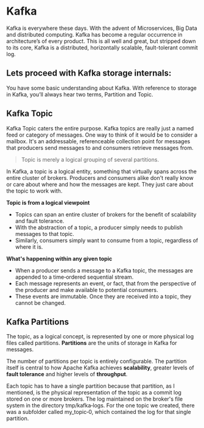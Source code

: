 # Kafka
Kafka is everywhere these days. With the advent of Microservices, Big Data and distributed computing. Kafka has become a regular occurrence in architecture’s of every product. This is all well and great, but stripped down to its core, Kafka is a distributed, horizontally scalable, fault-tolerant commit log.

## Lets proceed with Kafka storage internals:
You have some basic understanding about Kafka. With reference to storage in Kafka, you’ll always hear two terms, Partition and Topic.

 ## Kafka Topic
 Kafka Topic caters the entire purpose. Kafka topics are really just a named feed or category of messages. One way to think of it would be to consider a mailbox. It's an addressable, referenceable collection point for messages that producers send messages to and consumers retrieve messages from. 

> Topic is merely a logical grouping of several partitions.

In Kafka, a topic is a logical entity, something that virtually spans across the entire cluster of brokers. Producers and consumers alike don't really know or care about where and how the messages are kept. They just care about the topic to work with.

 **Topic is from a logical viewpoint**

 - Topics can span an entire cluster of brokers for the benefit of
   scalability and fault tolerance.
 - With the abstraction of a topic, a producer simply needs to publish
   messages to that topic.
 - Similarly, consumers simply want to consume from a topic, regardless
   of where it is.

**What's happening within any given topic**

 - When a producer sends a message to a Kafka topic, the messages are appended to a time‑ordered sequential stream.
 - Each message represents an event, or fact, that from the perspective of the producer and make available to potential consumers.
 - These events are immutable. Once they are received into a topic, they cannot be changed.

## Kafka Partitions

The topic, as a logical concept, is represented by one or more physical log files called partitions. **Partitions** are the units of storage in Kafka for messages.

The number of partitions per topic is entirely configurable. The partition itself is central to how Apache Kafka achieves **scalability**, greater levels of **fault tolerance** and higher levels of **throughput**.

Each topic has to have a single partition because that partition, as I mentioned, is the physical representation of the topic as a commit log stored on one or more brokers. The log maintained on the broker's file system in the directory tmp/kafka‑logs. For the one topic we created, there was a subfolder called my_topic‑0, which contained the log for that single partition.

 
	 

<!--stackedit_data:
eyJoaXN0b3J5IjpbNjU2ODk4NTk5LC05Njk5NTkzNiwtMTY2MD
U0OTM2OSwtMTYzNDc1MzcxNSwxMTg1NTc3MDcwLC0yMDU0NDg2
NjgxLC00NzA0NTI2MDgsNjUwODk4MTgsLTIwODg3NDY2MTIsLT
IwODg3NDY2MTIsLTExNzE5Mjg0NSw5MzMzMDk3ODcsMTIxODQ3
NjUwOSwtMTczODQxNDAzLC04ODEwNDI1NjEsLTIwMTQzMjI4Mz
UsLTM3MzMyNzU0NywyMzY5MTg0NDUsLTg1MTA4MDg1NSwtMTk3
NTY4MTUzNF19
-->